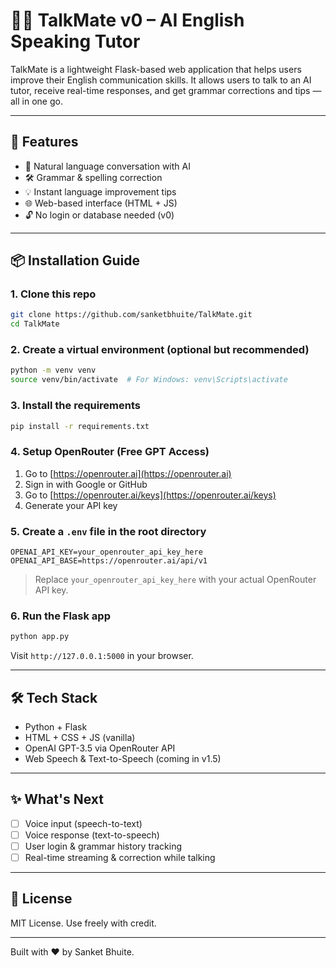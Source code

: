 
# 🧑‍🏫 TalkMate v0 – AI English Speaking Tutor

TalkMate is a lightweight Flask-based web application that helps users improve their English communication skills. It allows users to talk to an AI tutor, receive real-time responses, and get grammar corrections and tips — all in one go.

---

## 🚀 Features

- 💬 Natural language conversation with AI
- 🛠️ Grammar & spelling correction
- 💡 Instant language improvement tips
- 🌐 Web-based interface (HTML + JS)
- 🔓 No login or database needed (v0)

---

## 📦 Installation Guide

### 1. Clone this repo

```bash
git clone https://github.com/sanketbhuite/TalkMate.git
cd TalkMate
```

### 2. Create a virtual environment (optional but recommended)

```bash
python -m venv venv
source venv/bin/activate  # For Windows: venv\Scripts\activate
```

### 3. Install the requirements

```bash
pip install -r requirements.txt
```

### 4. Setup OpenRouter (Free GPT Access)

1. Go to [https://openrouter.ai](https://openrouter.ai)
2. Sign in with Google or GitHub
3. Go to [https://openrouter.ai/keys](https://openrouter.ai/keys)
4. Generate your API key

### 5. Create a `.env` file in the root directory

```
OPENAI_API_KEY=your_openrouter_api_key_here
OPENAI_API_BASE=https://openrouter.ai/api/v1
```

> Replace `your_openrouter_api_key_here` with your actual OpenRouter API key.

### 6. Run the Flask app

```bash
python app.py
```

Visit `http://127.0.0.1:5000` in your browser.

---

## 🛠️ Tech Stack

- Python + Flask
- HTML + CSS + JS (vanilla)
- OpenAI GPT-3.5 via OpenRouter API
- Web Speech & Text-to-Speech (coming in v1.5)

---

## ✨ What's Next

- [ ] Voice input (speech-to-text)
- [ ] Voice response (text-to-speech)
- [ ] User login & grammar history tracking
- [ ] Real-time streaming & correction while talking

---

## 📄 License

MIT License. Use freely with credit.

---

Built with ❤️ by Sanket Bhuite.
